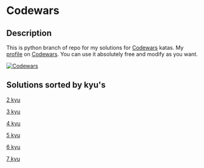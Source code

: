 # Codewars

## Description

This is python branch of repo for my solutions for [Codewars](https://www.codewars.com "Codewars page") katas.
My [profile](https://www.codewars.com/users/greenstar7 "Me") on [Codewars](https://www.codewars.com "Codewars page").
You can use it absolutely free and modify as you want.

[![Codewars](https://www.codewars.com/users/greenstar7/badges/large)](https://www.codewars.com/users/greenstar7 "Me")

## Solutions sorted by kyu's

[2 kyu](./solutions/2_kyu/)

[3 kyu](./solutions/3_kyu/)

[4 kyu](./solutions/4_kyu/)

[5 kyu](./solutions/5_kyu/)

[6 kyu](./solutions/6_kyu/)

[7 kyu](./solutions/7_kyu/)
